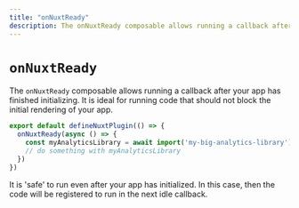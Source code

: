 ```yaml
---
title: "onNuxtReady"
description: The onNuxtReady composable allows running a callback after your app has finished initializing.
---
```


# `onNuxtReady`

The `onNuxtReady` composable allows running a callback after your app has finished initializing. It is ideal for running code that should not block the initial rendering of your app.

```ts
export default defineNuxtPlugin(() => {
  onNuxtReady(async () => {
    const myAnalyticsLibrary = await import('my-big-analytics-library')
    // do something with myAnalyticsLibrary
  })
})
```

It is 'safe' to run even after your app has initialized. In this case, then the code will be registered to run in the next idle callback.

